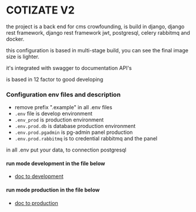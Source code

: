 # COTIZATE V2

the project is a back end for cms crowfounding, is build in django, django rest framework, django rest framework jwt, postgresql,
celery rabbitmq and docker.

this configuration is based in multi-stage build, you can see the final image size is lighter.

it's integrated with swagger to documentation API's

is based in 12 factor to good developing

### Configuration env files and description

-   remove prefix ".example" in all .env files
-   `.env` file is develop environment
-   `.env_prod` is production environment
-   `.env.prod.db` is database production environment
-   `.env.prod.pgadmin` is pg-admin panel production
-   `.env.prod.rabbitmq` is to credential rabbitmq and the panel

in all .env put your data, to connection postgresql

#### run mode development in the file below

-   [doc to development](https://github.com/ngelrojas/cotizate-v2/blob/master/DEVELOPMENT.md)

#### run mode production in the file below

-   [doc to production](https://github.com/ngelrojas/cotizate-v2/blob/master/PRODUCTION.md)
